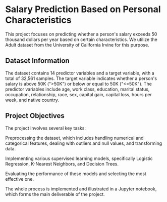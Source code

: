 # Salary Prediction Based on Personal Characteristics
This project focuses on predicting whether a person's salary exceeds 50 thousand dollars per year based on certain characteristics. We utilize the Adult dataset from the University of California Irvine for this purpose.

## Dataset Information
The dataset contains 14 predictor variables and a target variable, with a total of 32,561 samples. The target variable indicates whether a person's salary is above 50K (">50K") or below or equal to 50K ("<=50K"). The predictor variables include age, work class, education, marital status, occupation, relationship, race, sex, capital gain, capital loss, hours per week, and native country.

## Project Objectives
The project involves several key tasks:

Preprocessing the dataset, which includes handling numerical and categorical features, dealing with outliers and null values, and transforming data.

Implementing various supervised learning models, specifically Logistic Regression, K-Nearest Neighbors, and Decision Trees.

Evaluating the performance of these models and selecting the most effective one.

The whole process is implemented and illustrated in a Jupyter notebook, which forms the main deliverable of the project.
